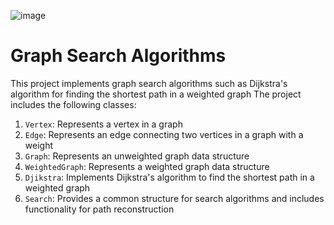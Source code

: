 ![image](https://github.com/zhans24/ADS_4/assets/154365039/2ad1b625-ce93-4e8e-a066-3af67ca7f634)
# Graph Search Algorithms

This project implements graph search algorithms such as Dijkstra's algorithm for finding the shortest path in a weighted graph
The project includes the following classes:

1. `Vertex`: Represents a vertex in a graph
2. `Edge`: Represents an edge connecting two vertices in a graph with a weight
3. `Graph`: Represents an unweighted graph data structure
4. `WeightedGraph`: Represents a weighted graph data structure
5. `Djikstra`: Implements Dijkstra's algorithm to find the shortest path in a weighted graph
6. `Search`: Provides a common structure for search algorithms and includes functionality for path reconstruction

